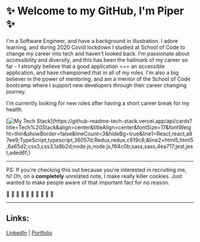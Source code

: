 # :sparkles: Welcome to my GitHub, I'm Piper :sparkles:

I'm a Software Engineer, and have a background in illustration. I adore learning, and during 2020 Covid lockdown I studied at School of Code to change my career into tech and haven't looked back. I'm passionate about accessibility and diversity, and this has been the hallmark of my career so far - I strongly believe that a good application === an accessible application, and have championed that in all of my roles. I'm also a big believer in the power of mentoring, and am a mentor of the School of Code bootcamp where I support new developers through their career changing journey. 

I'm currently looking for new roles after having a short career break for my health. 

[![My Tech Stack](https://github-readme-tech-stack.vercel.app/api/cards?title=Tech%20Stack&align=center&titleAlign=center&fontSize=17&fontWeight=thin&showBorder=false&lineCount=3&hideBg=true&line1=React,react,a87ee9;TypeScript,typescript,36057d;Redux,redux,c919c8;&line2=html5,html5,6a65d2;css3,css3,1a8b2d;node.js,node.js,f64c0b;sass,sass,4ea717;jest,jest,aded6f;)](https://github-readme-tech-stack.vercel.app/api/cards?title=Tech%20Stack&align=center&titleAlign=center&fontSize=17&fontWeight=thin&showBorder=false&lineCount=3&hideBg=true&line1=React,react,a87ee9;TypeScript,typescript,36057d;Redux,redux,c919c8;&line2=html5,html5,6a65d2;css3,css3,1a8b2d;node.js,node.js,f64c0b;sass,sass,4ea717;jest,jest,aded6f;)
  
<hr />

PS: If you're checking this out because you're interested in recruiting me, hi! Oh, on a __completely__ unrelated note, I make really killer cookies. Just wanted to make people aware of that important fact for no reason.

:cookie: :cookie: :cookie: :cookie: :cookie: :cookie: :cookie: :cookie: :cookie: :cookie:

<hr />

## Links:

  [LinkedIn](http://linkedin.com/in/piperbates) | [Portfolio](http://piperbates.netlify.com/)
